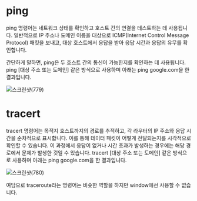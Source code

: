 <h1>ping</h1>

ping 명령어는 네트워크 상태를 확인하고 호스트 간의 연결을 테스트하는 데 사용됩니다. 
일반적으로 IP 주소나 도메인 이름을 대상으로 ICMP(Internet Control Message Protocol) 패킷을 보내고, 대상 호스트에서 응답을 받아 응답 시간과 응답의 유무를 확인합니다.

간단하게 말하면, ping은 두 호스트 간의 통신이 가능한지를 확인하는 데 사용됩니다.
ping [대상 주소 또는 도메인] 같은 방식으로 사용하며 아래는 ping google.com을 한 결과입니다.

![스크린샷(779)](https://github.com/ks2019575010/Network_Homework/assets/48661594/f69e78ec-f04e-4e92-a82d-f9c57754f07a)

<h1>tracert</h1>

tracert 명령어는 목적지 호스트까지의 경로를 추적하고, 각 라우터의 IP 주소와 응답 시간을 순차적으로 표시합니다. 
이를 통해 데이터 패킷이 어떻게 전달되는지를 시각적으로 확인할 수 있습니다. 
이 과정에서 응답이 없거나 시간 초과가 발생하는 경우에는 해당 경로에서 문제가 발생한 것일 수 있습니다. 
tracert [대상 주소 또는 도메인] 같은 방식으로 사용하며 아래는 ping google.com을 한 결과입니다.

![스크린샷(780)](https://github.com/ks2019575010/Network_Homework/assets/48661594/056599af-8027-46e5-ad17-f5f6200eabde)


여담으로 traceroute라는 명령어는 비슷한 역할을 하지만 window에선 사용할 수 없습니다.

